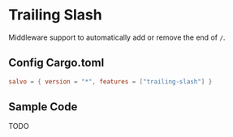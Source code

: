 # Trailing Slash

Middleware support to automatically add or remove the end of `/`.

## Config Cargo.toml

```toml
salvo = { version = "*", features = ["trailing-slash"] }
```

## Sample Code
TODO